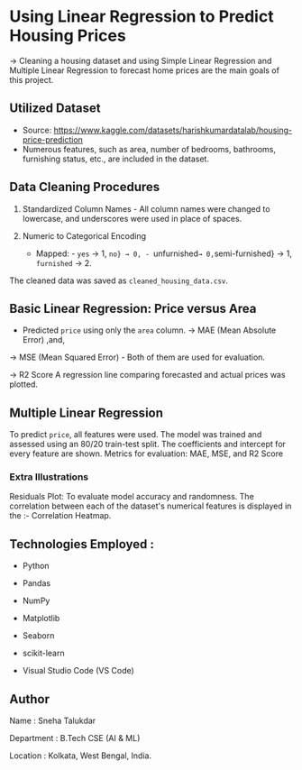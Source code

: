 # Using Linear Regression to Predict Housing Prices

-> Cleaning a housing dataset and using Simple Linear Regression and Multiple Linear Regression to forecast home prices are the main goals of this project.


## Utilized Dataset

- Source:  https://www.kaggle.com/datasets/harishkumardatalab/housing-price-prediction
- Numerous features, such as area, number of bedrooms, bathrooms, furnishing status, etc., are included in the dataset.


##  Data Cleaning Procedures

1. Standardized Column Names - All column names were changed to lowercase, and underscores were used in place of spaces.

2. Numeric to Categorical Encoding
   - Mapped: - `yes` → 1, `no} → 0, - `unfurnished` → 0, `semi-furnished} → 1, `furnished` → 2.

The cleaned data was saved as `cleaned_housing_data.csv`.


##  Basic Linear Regression: Price versus Area

- Predicted `price` using only the `area` column.
-> MAE (Mean Absolute Error) ,and,

-> MSE (Mean Squared Error) - Both of them are used for evaluation.

-> R2 Score
A regression line comparing forecasted and actual prices was plotted.


## Multiple Linear Regression 

To predict `price`, all features were used.
The model was trained and assessed using an 80/20 train-test split.
The coefficients and intercept for every feature are shown.
  Metrics for evaluation:
     MAE, MSE, and R2 Score

###  Extra Illustrations

Residuals Plot: To evaluate model accuracy and randomness.
The correlation between each of the dataset's numerical features is displayed in the :- Correlation Heatmap.



## Technologies Employed :

- Python

- Pandas

- NumPy

- Matplotlib

- Seaborn

- scikit-learn

- Visual Studio Code (VS Code)



## Author

Name : Sneha Talukdar

Department : B.Tech CSE (AI & ML)

Location : Kolkata, West Bengal, India.